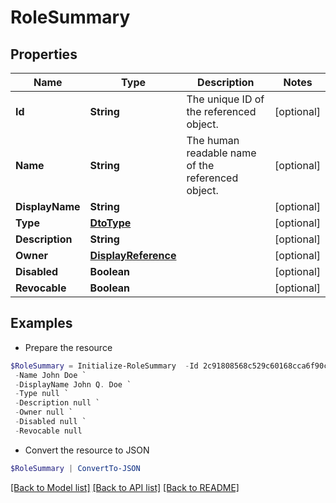 # RoleSummary
## Properties

Name | Type | Description | Notes
------------ | ------------- | ------------- | -------------
**Id** | **String** | The unique ID of the referenced object. | [optional] 
**Name** | **String** | The human readable name of the referenced object. | [optional] 
**DisplayName** | **String** |  | [optional] 
**Type** | [**DtoType**](DtoType.md) |  | [optional] 
**Description** | **String** |  | [optional] 
**Owner** | [**DisplayReference**](DisplayReference.md) |  | [optional] 
**Disabled** | **Boolean** |  | [optional] 
**Revocable** | **Boolean** |  | [optional] 

## Examples

- Prepare the resource
```powershell
$RoleSummary = Initialize-RoleSummary  -Id 2c91808568c529c60168cca6f90c1313 `
 -Name John Doe `
 -DisplayName John Q. Doe `
 -Type null `
 -Description null `
 -Owner null `
 -Disabled null `
 -Revocable null
```

- Convert the resource to JSON
```powershell
$RoleSummary | ConvertTo-JSON
```

[[Back to Model list]](../README.md#documentation-for-models) [[Back to API list]](../README.md#documentation-for-api-endpoints) [[Back to README]](../README.md)

